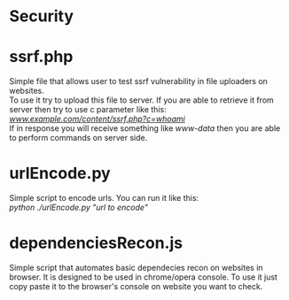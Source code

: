 # Security
# ssrf.php
Simple file that allows user to test ssrf vulnerability in file uploaders on websites.<br />
To use it try to upload this file to server. If you are able to retrieve it from server then try to use c parameter like this:<br />
*www.example.com/content/ssrf.php?c=whoami* <br />
If in response you will receive something like *www-data* then you are able to perform commands on server side. <br />

# urlEncode.py
Simple script to encode urls. You can run it like this: <br />
*python ./urlEncode.py "url to encode"*

# dependenciesRecon.js
Simple script that automates basic dependecies recon on websites in browser. It is designed to be used in chrome/opera console.
To use it just copy paste it to the browser's console on website you want to check.

